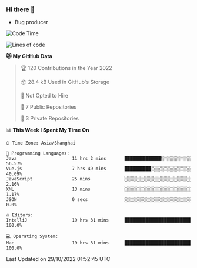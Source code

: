 ### Hi there 👋
* Bug producer
<!--START_SECTION:waka-->
![Code Time](http://img.shields.io/badge/Code%20Time-804%20hrs%2010%20mins-blue)

![Lines of code](https://img.shields.io/badge/From%20Hello%20World%20I%27ve%20Written-36%20Thousand%20lines%20of%20code-blue)

**🐱 My GitHub Data** 

> 🏆 120 Contributions in the Year 2022
 > 
> 📦 28.4 kB Used in GitHub's Storage 
 > 
> 🚫 Not Opted to Hire
 > 
> 📜 7 Public Repositories 
 > 
> 🔑 3 Private Repositories  
 > 
📊 **This Week I Spent My Time On** 

```text
⌚︎ Time Zone: Asia/Shanghai

💬 Programming Languages: 
Java                     11 hrs 2 mins       ██████████████░░░░░░░░░░░   56.57% 
Vue.js                   7 hrs 49 mins       ██████████░░░░░░░░░░░░░░░   40.09% 
JavaScript               25 mins             ░░░░░░░░░░░░░░░░░░░░░░░░░   2.16% 
XML                      13 mins             ░░░░░░░░░░░░░░░░░░░░░░░░░   1.17% 
JSON                     0 secs              ░░░░░░░░░░░░░░░░░░░░░░░░░   0.0%

🔥 Editors: 
IntelliJ                 19 hrs 31 mins      █████████████████████████   100.0%

💻 Operating System: 
Mac                      19 hrs 31 mins      █████████████████████████   100.0%

```


 Last Updated on 29/10/2022 01:52:45 UTC
<!--END_SECTION:waka-->
